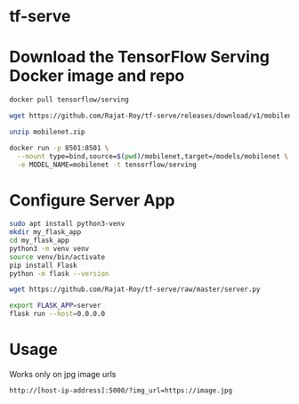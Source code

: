 # tf-serve

# Download the TensorFlow Serving Docker image and repo
```bash
docker pull tensorflow/serving

wget https://github.com/Rajat-Roy/tf-serve/releases/download/v1/mobilenet.zip

unzip mobilenet.zip

docker run -p 8501:8501 \
  --mount type=bind,source=$(pwd)/mobilenet,target=/models/mobilenet \
  -e MODEL_NAME=mobilenet -t tensorflow/serving
```
  
# Configure Server App
```bash
sudo apt install python3-venv
mkdir my_flask_app
cd my_flask_app
python3 -m venv venv
source venv/bin/activate
pip install Flask
python -m flask --version

wget https://github.com/Rajat-Roy/tf-serve/raw/master/server.py

export FLASK_APP=server
flask run --host=0.0.0.0
```
  
# Usage
Works only on jpg image urls
```
http://[host-ip-address]:5000/?img_url=https://image.jpg
```
